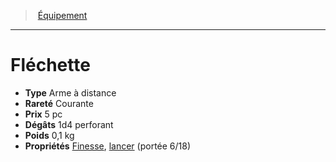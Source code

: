 ﻿---
!Equipment
Type: Arme à distance
Price: 5 pc
Weight: 0,1 kg
Rarity: Courante
Damages: 1d4 perforant
Properties: '[Finesse](hd_weapons_finesse.md), [lancer](hd_weapons_lancer.md) (portée 6/18)'
Id: equipment_hd.md#fléchette
ParentLink: equipment_hd.md#Équipement
Name: Fléchette
ParentName: Équipement
NameLevel: 1
---
> [Équipement](hd_equipment.md)

---

# Fléchette

- **Type** Arme à distance
- **Rareté** Courante
- **Prix** 5 pc
- **Dégâts** 1d4 perforant
- **Poids** 0,1 kg
- **Propriétés** [Finesse](hd_weapons_finesse.md), [lancer](hd_weapons_lancer.md) (portée 6/18)

